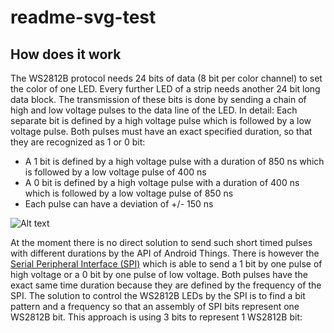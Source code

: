 # readme-svg-test
How does it work
---------------------
The WS2812B protocol needs 24 bits of data (8 bit per color channel) to set the color of one LED. Every further LED of a strip needs another 24 bit long data block. The transmission of these bits is done by sending a chain of high and low voltage pulses to the data line of the LED. 
In detail: Each separate bit is defined by a high voltage pulse which is followed by a low voltage pulse. Both pulses must have an exact specified duration, so that they are recognized as 1 or 0 bit: 
* A 1 bit is defined by a high voltage pulse with a duration of 850 ns which is followed by a low voltage pulse of 400 ns
* A 0 bit is defined by a high voltage pulse with a duration of 400 ns which is followed by a low voltage pulse of 850 ns
* Each pulse can have a deviation of +/- 150 ns 

![Alt text](https://rawgit.com/Ic-ks/readme-svg-test/master/ws2812b-timings.svg "Timings")

At the moment there is no direct solution to send such short timed pulses with different durations by the API of Android Things. There is however the [Serial Peripheral Interface (SPI)](https://developer.android.com/things/sdk/pio/spi.html) which is able to send a 1 bit by one pulse of high voltage or a 0 bit by one pulse of low voltage. Both pulses have the exact same time duration because they are defined by the frequency of the SPI.
The solution to control the WS2812B LEDs by the SPI is to find a bit pattern and a frequency so that an assembly of SPI bits represent one WS2812B bit. This approach is using 3 bits to represent 1 WS2812B bit:
